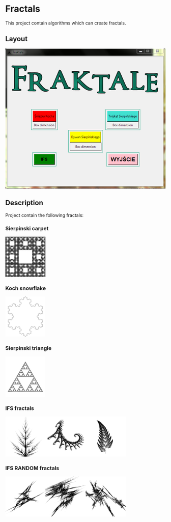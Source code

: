# Fractals
This project contain algorithms which can create fractals.

## Layout
![game layout](https://raw.githubusercontent.com/Stanisz96/Fractals/master/RUN/dist/game.png)


## Description
Project contain the following fractals:

<h3>Sierpinski carpet</h3>
<img src="https://raw.githubusercontent.com/Stanisz96/Fractals/master/RUN/dist/dywan.png" height="25%" width="25%">
<h3>Koch snowflake</h3>
<img src="https://raw.githubusercontent.com/Stanisz96/Fractals/master/RUN/dist/sniezka.png" height="25%" width="25%">
<h3>Sierpinski triangle</h3>
<img src="https://raw.githubusercontent.com/Stanisz96/Fractals/master/RUN/dist/trojkat.png" height="25%" width="25%">
<h3>IFS fractals</h3>
<img src="https://raw.githubusercontent.com/Stanisz96/Fractals/master/RUN/dist/krzak.png" height="25%" width="25%"><img src="https://raw.githubusercontent.com/Stanisz96/Fractals/master/RUN/dist/smok.png" height="25%" width="25%"><img src="https://raw.githubusercontent.com/Stanisz96/Fractals/master/RUN/dist/paproc.png" height="25%" width="25%">
<h3>IFS RANDOM fractals</h3>
<div style="display: inline;">
<img src="https://raw.githubusercontent.com/Stanisz96/Fractals/master/RUN/dist/random1.png" height="25%" width="25%"><img src="https://raw.githubusercontent.com/Stanisz96/Fractals/master/RUN/dist/random2.png" height="25%" width="25%"><img src="https://raw.githubusercontent.com/Stanisz96/Fractals/master/RUN/dist/random3.png" height="25%" width="25%">
</div>
